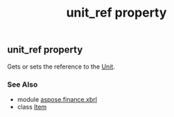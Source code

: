 ﻿---
title: unit_ref property
second_title: Aspose.Finance for Python via .NET API References
description: 
type: docs
weight: 130
url: /python-net/aspose.finance.xbrl/item/unit_ref/
is_root: false
---

## unit_ref property


Gets or sets the reference to the [Unit](/finance/python-net/aspose.finance.xbrl/unit).

### See Also
* module [aspose.finance.xbrl](../../)
* class [Item](/finance/python-net/aspose.finance.xbrl/item)
